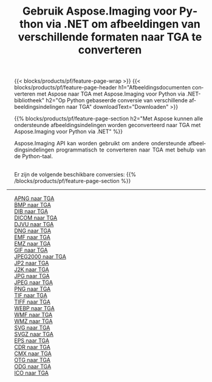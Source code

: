 ﻿---
title: Gebruik Aspose.Imaging voor Python via .NET om afbeeldingen van verschillende formaten naar TGA te converteren 
weight: 3920
url: /nl/python-net/conversion/to/tga 
lang: nl
langdirlevel: 2
locales: zh-hans,ja,it,ru,de,es,fr,nl,id,lt,pl,pt,vi,tr,ko,zh-hant,ar,hi,th,sv,cs,uk,he
description: U kunt Aspose.Imaging voor Python gebruiken via de .NET-bibliotheek om van verschillende formaten naar TGA te converteren
---

{{< blocks/products/pf/feature-page-wrap >}}
{{< blocks/products/pf/feature-page-header h1="Afbeeldingsdocumenten converteren met Aspose naar TGA met Aspose.Imaging voor Python via .NET-bibliotheek" h2="Op Python gebaseerde conversie van verschillende afbeeldingsindelingen naar TGA" downloadText="Downloaden" >}}


{{% blocks/products/pf/feature-page-section  h2="Met Aspose kunnen alle ondersteunde afbeeldingsindelingen worden geconverteerd naar TGA met Aspose.Imaging voor Python via .NET" %}}
<p align=justify>Aspose.Imaging API kan worden gebruikt om andere ondersteunde afbeeldingsindelingen programmatisch te converteren naar TGA met behulp van de Python-taal.</p>
<br/>
Er zijn de volgende beschikbare conversies:
{{% /blocks/products/pf/feature-page-section %}}
<div class="container-fluid productfamilypage bg-gray">
    <div class="convertypes bg-gray agp-content section">
        <div class="container">
		<hr style="margin-left:-20px;"/>
		<div class="row other-converters">
		    <div class='col-md-2 other-converter remove-lp remove-rp'><a href="/imaging/nl/python-net/conversion/apng-to-tga" >APNG naar TGA</a></div>
<div class='col-md-2 other-converter remove-lp remove-rp'><a href="/imaging/nl/python-net/conversion/bmp-to-tga" >BMP naar TGA</a></div>
<div class='col-md-2 other-converter remove-lp remove-rp'><a href="/imaging/nl/python-net/conversion/dib-to-tga" >DIB naar TGA</a></div>
<div class='col-md-2 other-converter remove-lp remove-rp'><a href="/imaging/nl/python-net/conversion/dicom-to-tga" >DICOM naar TGA</a></div>
<div class='col-md-2 other-converter remove-lp remove-rp'><a href="/imaging/nl/python-net/conversion/djvu-to-tga" >DJVU naar TGA</a></div>
<div class='col-md-2 other-converter remove-lp remove-rp'><a href="/imaging/nl/python-net/conversion/dng-to-tga" >DNG naar TGA</a></div>
<div class='col-md-2 other-converter remove-lp remove-rp'><a href="/imaging/nl/python-net/conversion/emf-to-tga" >EMF naar TGA</a></div>
<div class='col-md-2 other-converter remove-lp remove-rp'><a href="/imaging/nl/python-net/conversion/emz-to-tga" >EMZ naar TGA</a></div>
<div class='col-md-2 other-converter remove-lp remove-rp'><a href="/imaging/nl/python-net/conversion/gif-to-tga" >GIF naar TGA</a></div>
<div class='col-md-2 other-converter remove-lp remove-rp'><a href="/imaging/nl/python-net/conversion/jpeg2000-to-tga" >JPEG2000 naar TGA</a></div>
<div class='col-md-2 other-converter remove-lp remove-rp'><a href="/imaging/nl/python-net/conversion/jp2-to-tga" >JP2 naar TGA</a></div>
<div class='col-md-2 other-converter remove-lp remove-rp'><a href="/imaging/nl/python-net/conversion/j2k-to-tga" >J2K naar TGA</a></div>
<div class='col-md-2 other-converter remove-lp remove-rp'><a href="/imaging/nl/python-net/conversion/jpg-to-tga" >JPG naar TGA</a></div>
<div class='col-md-2 other-converter remove-lp remove-rp'><a href="/imaging/nl/python-net/conversion/jpeg-to-tga" >JPEG naar TGA</a></div>
<div class='col-md-2 other-converter remove-lp remove-rp'><a href="/imaging/nl/python-net/conversion/png-to-tga" >PNG naar TGA</a></div>
<div class='col-md-2 other-converter remove-lp remove-rp'><a href="/imaging/nl/python-net/conversion/tif-to-tga" >TIF naar TGA</a></div>
<div class='col-md-2 other-converter remove-lp remove-rp'><a href="/imaging/nl/python-net/conversion/tiff-to-tga" >TIFF naar TGA</a></div>
<div class='col-md-2 other-converter remove-lp remove-rp'><a href="/imaging/nl/python-net/conversion/webp-to-tga" >WEBP naar TGA</a></div>
<div class='col-md-2 other-converter remove-lp remove-rp'><a href="/imaging/nl/python-net/conversion/wmf-to-tga" >WMF naar TGA</a></div>
<div class='col-md-2 other-converter remove-lp remove-rp'><a href="/imaging/nl/python-net/conversion/wmz-to-tga" >WMZ naar TGA</a></div>
<div class='col-md-2 other-converter remove-lp remove-rp'><a href="/imaging/nl/python-net/conversion/svg-to-tga" >SVG naar TGA</a></div>
<div class='col-md-2 other-converter remove-lp remove-rp'><a href="/imaging/nl/python-net/conversion/svgz-to-tga" >SVGZ naar TGA</a></div>
<div class='col-md-2 other-converter remove-lp remove-rp'><a href="/imaging/nl/python-net/conversion/eps-to-tga" >EPS naar TGA</a></div>
<div class='col-md-2 other-converter remove-lp remove-rp'><a href="/imaging/nl/python-net/conversion/cdr-to-tga" >CDR naar TGA</a></div>
<div class='col-md-2 other-converter remove-lp remove-rp'><a href="/imaging/nl/python-net/conversion/cmx-to-tga" >CMX naar TGA</a></div>
<div class='col-md-2 other-converter remove-lp remove-rp'><a href="/imaging/nl/python-net/conversion/otg-to-tga" >OTG naar TGA</a></div>
<div class='col-md-2 other-converter remove-lp remove-rp'><a href="/imaging/nl/python-net/conversion/odg-to-tga" >ODG naar TGA</a></div>
<div class='col-md-2 other-converter remove-lp remove-rp'><a href="/imaging/nl/python-net/conversion/ico-to-tga" >ICO naar TGA</a></div>
                </div>
        </div>
    </div>
</div>
<br/>

